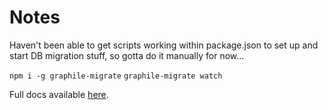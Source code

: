 # Notes

Haven't been able to get scripts working within package.json to set up and start DB migration stuff, so gotta do it manually for now...

`npm i -g graphile-migrate`
`graphile-migrate watch`

Full docs available [here](https://github.com/graphile/migrate).
